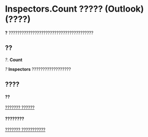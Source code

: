 
# Inspectors.Count ????? (Outlook)(????)

 **?** ???????????????????????????????????????


## ??

 _?_. **Count**

 _?_ **Inspectors** ??????????????????


## ????


#### ??


[??????? ??????](b65475d6-a212-fc96-459d-47390dfe5ee5.md)
#### ????????


[??????? ???????????](http://msdn.microsoft.com/library/897aab77-650a-6f0a-7599-5487bec45448%28Office.15%29.aspx)